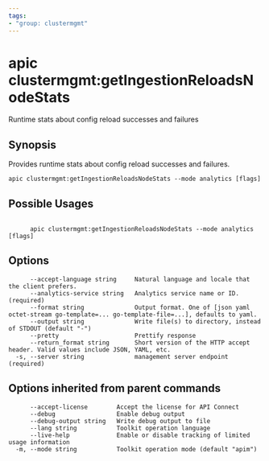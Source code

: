 ```yaml
---
tags:
- "group: clustermgmt"
---
```

# apic clustermgmt:getIngestionReloadsNodeStats

Runtime stats about config reload successes and failures

## Synopsis

Provides runtime stats about config reload successes and failures.

```
apic clustermgmt:getIngestionReloadsNodeStats --mode analytics [flags]
```

## Possible Usages

```

      apic clustermgmt:getIngestionReloadsNodeStats --mode analytics [flags]

```

## Options

```
      --accept-language string     Natural language and locale that the client prefers.
      --analytics-service string   Analytics service name or ID. (required)
      --format string              Output format. One of [json yaml octet-stream go-template=... go-template-file=...], defaults to yaml.
      --output string              Write file(s) to directory, instead of STDOUT (default "-")
      --pretty                     Prettify response
      --return_format string       Short version of the HTTP accept header. Valid values include JSON, YAML, etc.
  -s, --server string              management server endpoint (required)
```

## Options inherited from parent commands

```
      --accept-license        Accept the license for API Connect
      --debug                 Enable debug output
      --debug-output string   Write debug output to file
      --lang string           Toolkit operation language
      --live-help             Enable or disable tracking of limited usage information
  -m, --mode string           Toolkit operation mode (default "apim")
```
